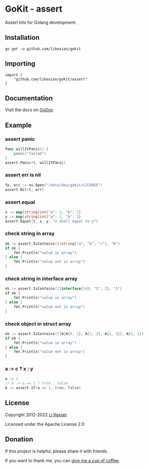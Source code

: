 # GoKit - assert

Assert kits for Golang development.

## Installation

    go get -u github.com/likexian/gokit

## Importing

    import (
        "github.com/likexian/gokit/assert"
    )

## Documentation

Visit the docs on [GoDoc](https://godoc.org/github.com/likexian/gokit/assert)

## Example

### assert panic

```go
func willItPanic() {
    panic("failed")
}
assert.Panic(t, willItPanic)
```

### assert err is nil

```go
fp, err := os.Open("/data/dev/gokit/LICENSE")
assert.Nil(t, err)
```

### assert equal

```go
x := map[string]int{"a": 1, "b": 2}
y := map[string]int{"a": 1, "b": 2}
assert.Equal(t, x, y, "x shall equal to y")
```

### check string in array

```go
ok := assert.IsContains([]string{"a", "b", "c"}, "b")
if ok {
    fmt.Println("value in array")
} else {
    fmt.Println("value not in array")
}
```

### check string in interface array

```go
ok := assert.IsContains([]interface{}{0, "1", 2}, "1")
if ok {
    fmt.Println("value in array")
} else {
    fmt.Println("value not in array")
}
```

### check object in struct array

```go
ok := assert.IsContains([]A{A{0, 1}, A{1, 2}, A{1, 3}}, A{1, 2})
if ok {
    fmt.Println("value in array")
} else {
    fmt.Println("value not in array")
}
```

### a := c ? x : y

```go
a := 1
// b := a == 1 ? true : false
b := assert.If(a == 1, true, false)
```

## License

Copyright 2012-2022 [Li Kexian](https://www.likexian.com/)

Licensed under the Apache License 2.0

## Donation

If this project is helpful, please share it with friends.

If you want to thank me, you can [give me a cup of coffee](https://www.likexian.com/donate/).
